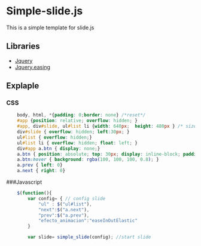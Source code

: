 Simple-slide.js
===============

This is a simple template for slide.js


## Libraries

* [Jquery](http://api.jquery.com/)
* [Jquery.easing](http://gsgd.co.uk/sandbox/jquery/easing/)

## Explaple


### CSS

```css
	body, html, *{padding: 0;border: none} /*reset*/
	#app {position: relative; overflow: hidden; }
	#app, div#slide, ul#list li {width: 640px;  height: 480px } /* size app */
	div#slide { overflow: hidden; left:30px; }
	ul#list { overflow: hidden;}
	ul#list li { overflow: hidden; float: left; }
	div#app a.btn { display: none;}
	a.btn { position: absolute; top: 30px; display: inline-block; padding: 5px 10px; background: rgba(100, 100, 100, 0.4); color: #fff; cursor: pointer; border-radius: 4px;}
	a.btn:hover { background: rgba(100, 100, 100, 0.8); }
	a.prev { left: 0}
	a.next { right: 0}

```

###Javascript

```javascript
	$(function(){
		var config= { // config slide
			"ul" : $("ul#list"),
			"next":$("a.next"),
			"prev":$("a.prev"),
			"efecto_animacion":"easeInOutElastic"
		}

		var slide= simple_slide(config); //start slide
```


